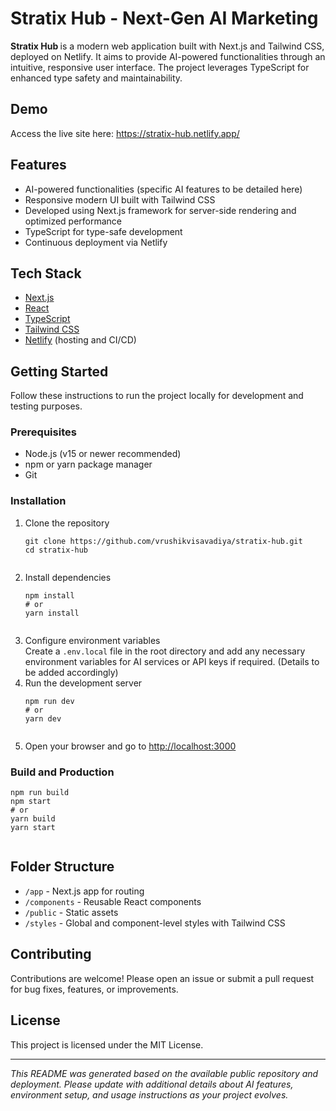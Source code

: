 <!DOCTYPE html>
<html lang="en">

<body>
  <h1>Stratix Hub - Next-Gen AI Marketing </h1>
  
  <p><strong>Stratix Hub </strong> is a modern web application built with Next.js and Tailwind CSS, deployed on Netlify. It aims to provide AI-powered functionalities through an intuitive, responsive user interface. The project leverages TypeScript for enhanced type safety and maintainability.</p>
  
  <h2>Demo</h2>
  <p>Access the live site here: 
    <a href="https://stratix-hub.netlify.app/" target="_blank" rel="noopener noreferrer">
      https://stratix-hub.netlify.app/
    </a>
  </p>
  
  <h2>Features</h2>
  <ul>
    <li>AI-powered functionalities (specific AI features to be detailed here)</li>
    <li>Responsive modern UI built with Tailwind CSS</li>
    <li>Developed using Next.js framework for server-side rendering and optimized performance</li>
    <li>TypeScript for type-safe development</li>
    <li>Continuous deployment via Netlify</li>
  </ul>
  
  <h2>Tech Stack</h2>
  <ul>
    <li><a href="https://nextjs.org/" target="_blank" rel="noopener noreferrer">Next.js</a></li>
    <li><a href="https://reactjs.org/" target="_blank" rel="noopener noreferrer">React</a></li>
    <li><a href="https://www.typescriptlang.org/" target="_blank" rel="noopener noreferrer">TypeScript</a></li>
    <li><a href="https://tailwindcss.com/" target="_blank" rel="noopener noreferrer">Tailwind CSS</a></li>
    <li><a href="https://www.netlify.com/" target="_blank" rel="noopener noreferrer">Netlify</a> (hosting and CI/CD)</li>
  </ul>
  
  <h2>Getting Started</h2>
  <p>Follow these instructions to run the project locally for development and testing purposes.</p>
  
  <h3>Prerequisites</h3>
  <ul>
    <li>Node.js (v15 or newer recommended)</li>
    <li>npm or yarn package manager</li>
    <li>Git</li>
  </ul>
  
  <h3>Installation</h3>
  <ol>
    <li>Clone the repository
      <pre><code>git clone https://github.com/vrushikvisavadiya/stratix-hub.git
cd stratix-hub
      </code></pre>
    </li>
    <li>Install dependencies
      <pre><code>npm install
# or
yarn install
      </code></pre>
    </li>
    <li>Configure environment variables<br />
      Create a <code>.env.local</code> file in the root directory and add any necessary environment variables for AI services or API keys if required. (Details to be added accordingly)</li>
    <li>Run the development server
      <pre><code>npm run dev
# or
yarn dev
      </code></pre>
    </li>
    <li>Open your browser and go to <a href="http://localhost:3000" target="_blank" rel="noopener noreferrer">http://localhost:3000</a></li>
  </ol>
  
  <h3>Build and Production</h3>
  <pre><code>npm run build
npm start
# or
yarn build
yarn start
  </code></pre>
  
  <h2>Folder Structure</h2>
  <ul>
    <li><code>/app</code> - Next.js app for routing</li>
    <li><code>/components</code> - Reusable React components</li>
    <li><code>/public</code> - Static assets</li>
    <li><code>/styles</code> - Global and component-level styles with Tailwind CSS</li>
  </ul>
  
  <h2>Contributing</h2>
  <p>Contributions are welcome! Please open an issue or submit a pull request for bug fixes, features, or improvements.</p>
  
  <h2>License</h2>
  <p>This project is licensed under the MIT License.</p>
  
  <hr />
  <p><em>This README was generated based on the available public repository and deployment. Please update with additional details about AI features, environment setup, and usage instructions as your project evolves.</em></p>
</body>
</html>
